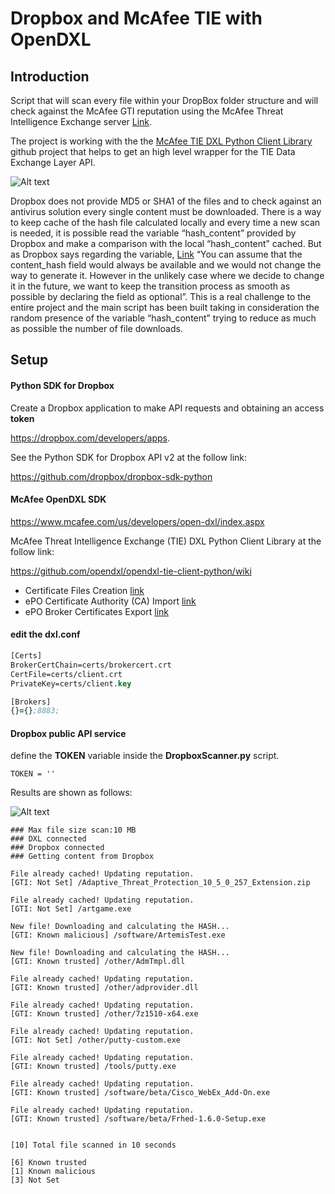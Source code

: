 # Dropbox and McAfee TIE with OpenDXL

## Introduction

Script that will scan every file within your DropBox folder structure and will check against the McAfee GTI reputation using the McAfee Threat Intelligence Exchange server [Link](https://www.mcafee.com/uk/products/threat-intelligence-exchange.aspx).

The project is working with the the [McAfee TIE DXL Python Client Library](https://github.com/opendxl/opendxl-tie-client-python) github project that helps to get an high level wrapper for the TIE Data Exchange Layer API.

![Alt text](https://cloud.githubusercontent.com/assets/24607076/24969148/a1ae308e-1fa7-11e7-89e5-4f3618aabf8c.png "Structure")

Dropbox does not provide MD5 or SHA1 of the files and to check against an antivirus solution every single content must be downloaded.
There is a way to keep cache of the hash file calculated locally and every time a new scan is needed, it is possible read the variable “hash_content” provided by Dropbox and make a comparison with the local “hash_content” cached. But as Dropbox says regarding the variable, 
 [Link](https://www.dropbox.com/developers/reference/content-hash)
“You can assume that the content_hash field would always be available and we would not change the way to generate it. However in the unlikely case where we decide to change it in the future, we want to keep the transition process as smooth as possible by declaring the field as optional”.
This is a real challenge to the entire project and the main script has been built taking in consideration the random presence of the variable “hash_content” trying to reduce as much as possible the number of file downloads.


## Setup

#### Python SDK for Dropbox

Create a Dropbox application to make API requests and obtaining an access **token**

https://dropbox.com/developers/apps.

See the Python SDK for Dropbox API v2 at the follow link:

https://github.com/dropbox/dropbox-sdk-python


#### McAfee OpenDXL SDK

https://www.mcafee.com/us/developers/open-dxl/index.aspx

McAfee Threat Intelligence Exchange (TIE) DXL Python Client Library at the follow link:

https://github.com/opendxl/opendxl-tie-client-python/wiki

* Certificate Files Creation [link](https://opendxl.github.io/opendxl-client-python/pydoc/certcreation.html)
* ePO Certificate Authority (CA) Import [link](https://opendxl.github.io/opendxl-client-python/pydoc/epocaimport.html)
* ePO Broker Certificates Export  [link](https://opendxl.github.io/opendxl-client-python/pydoc/epobrokercertsexport.html)



#### edit the dxl.conf
```clj
[Certs]
BrokerCertChain=certs/brokercert.crt
CertFile=certs/client.crt
PrivateKey=certs/client.key

[Brokers]
{}={};8883;
```
#### Dropbox public API service

define the **TOKEN** variable inside the **DropboxScanner.py** script.

```
TOKEN = ''
```



Results are shown as follows:


![Alt text](https://cloud.githubusercontent.com/assets/24607076/24756294/16c97eaa-1ad5-11e7-86d7-182c8aa96f78.png "Report")


```
### Max file size scan:10 MB
### DXL connected
### Dropbox connected
### Getting content from Dropbox

File already cached! Updating reputation.
[GTI: Not Set] /Adaptive_Threat_Protection_10_5_0_257_Extension.zip

File already cached! Updating reputation.
[GTI: Not Set] /artgame.exe

New file! Downloading and calculating the HASH...
[GTI: Known malicious] /software/ArtemisTest.exe

New file! Downloading and calculating the HASH...
[GTI: Known trusted] /other/AdmTmpl.dll

File already cached! Updating reputation.
[GTI: Known trusted] /other/adprovider.dll

File already cached! Updating reputation.
[GTI: Known trusted] /other/7z1510-x64.exe

File already cached! Updating reputation.
[GTI: Not Set] /other/putty-custom.exe

File already cached! Updating reputation.
[GTI: Known trusted] /tools/putty.exe

File already cached! Updating reputation.
[GTI: Known trusted] /software/beta/Cisco_WebEx_Add-On.exe

File already cached! Updating reputation.
[GTI: Known trusted] /software/beta/Frhed-1.6.0-Setup.exe


[10] Total file scanned in 10 seconds

[6] Known trusted
[1] Known malicious
[3] Not Set

```



